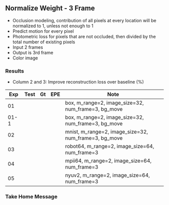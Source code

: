 ## Normalize Weight - 3 Frame 

- Occlusion modeling, contribution of all pixels at every location will be normalized to 1, unless not enough to 1 
- Predict motion for every pixel
- Photometric loss for pixels that are not occluded, then divided by the total number of existing pixels
- Input 2 frames
- Output is 3rd frame
- Color image

### Results

- Column 2 and 3: Improve reconstruction loss over baseline (%) 

| Exp  | Test | Gt   | EPE  | Note |
| ---- | ---- | ---- | ---- | ---- | 
| 01 |  |  |  | box, m_range=2, image_size=32, num_frame=3, bg_move |
| 01-1 |  |  |  | box, m_range=2, image_size=32, num_frame=3, bg_move |
| 02 |  |  |  | mnist, m_range=2, image_size=32, num_frame=3, bg_move |
| 03 |  |  |  | robot64, m_range=2, image_size=64, num_frame=3 |
| 04 |  |  |  | mpii64, m_range=2, image_size=64, num_frame=3 |
| 05 |  |  |  | nyuv2, m_range=2, image_size=64, num_frame=3 |

### Take Home Message

